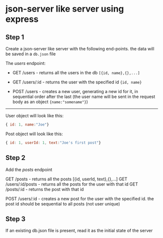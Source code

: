 # json-server like server using express

## Step 1
Create a json-server like server with the following end-points. the data will be saved in a `db.json` file

The *users* endpoint:

* GET /users - returns all the users in the db `[{id, name},{},...]`
* GET /users/:id - returns the user with the specified id `{id, name}`

* POST /users - creates a new user, generating a new id for it, in sequential order after the last (the user name will be sent in the request body as an object `{name:"somename"}`)

---

User object will look like this:
```js
{ id: 1, name:"Joe"}
```

Post object will look like this:
```js
{ id: 1, userId: 1, text:"Joe's first post"}
```

## Step 2

Add the *posts* endpoint

GET /posts - returns all the posts [{id, userId, text},{},...]
GET /users/:id/posts - returns all the posts for the user with that id
GET /posts/:id - returns the post with that id

POST /users/:id - creates a new post for the user with the specified id. the post id should be sequential to all posts (not user unique)

## Step 3

If an existing db.json file is present, read it as the initial state of the server

